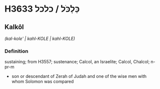 # H3633 כַּלְכֹּל / כלכל

## Kalkôl

_(kal-kole' | kahl-KOLE | kahl-KOLE)_

### Definition

sustaining; from H3557; sustenance; Calcol, an Israelite; Calcol, Chalcol; n-pr-m

- son or descendant of Zerah of Judah and one of the wise men with whom Solomon was compared
